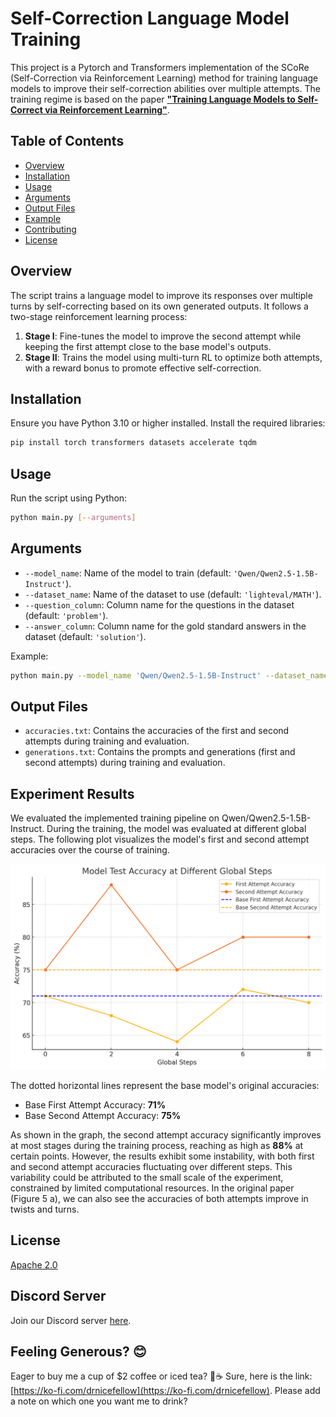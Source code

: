 # Self-Correction Language Model Training

This project is a Pytorch and Transformers implementation of the SCoRe (Self-Correction via Reinforcement Learning) method for training language models to improve their self-correction abilities over multiple attempts. The training regime is based on the paper **["Training Language Models to Self-Correct via Reinforcement Learning"](https://arxiv.org/abs/2409.12917)**.

## Table of Contents

- [Overview](#overview)
- [Installation](#installation)
- [Usage](#usage)
- [Arguments](#arguments)
- [Output Files](#output-files)
- [Example](#example)
- [Contributing](#contributing)
- [License](#license)

## Overview

The script trains a language model to improve its responses over multiple turns by self-correcting based on its own generated outputs. It follows a two-stage reinforcement learning process:

1. **Stage I**: Fine-tunes the model to improve the second attempt while keeping the first attempt close to the base model's outputs.
2. **Stage II**: Trains the model using multi-turn RL to optimize both attempts, with a reward bonus to promote effective self-correction.

## Installation

Ensure you have Python 3.10 or higher installed. Install the required libraries:

```bash
pip install torch transformers datasets accelerate tqdm
```

## Usage

Run the script using Python:

```bash
python main.py [--arguments]
```

## Arguments

- `--model_name`: Name of the model to train (default: `'Qwen/Qwen2.5-1.5B-Instruct'`).
- `--dataset_name`: Name of the dataset to use (default: `'lighteval/MATH'`).
- `--question_column`: Column name for the questions in the dataset (default: `'problem'`).
- `--answer_column`: Column name for the gold standard answers in the dataset (default: `'solution'`).

Example:

```bash
python main.py --model_name 'Qwen/Qwen2.5-1.5B-Instruct' --dataset_name 'lighteval/MATH' --question_column 'problem' --answer_column 'solution'
```

## Output Files

- `accuracies.txt`: Contains the accuracies of the first and second attempts during training and evaluation.
- `generations.txt`: Contains the prompts and generations (first and second attempts) during training and evaluation.

## Experiment Results

We evaluated the implemented training pipeline on Qwen/Qwen2.5-1.5B-Instruct. During the training, the model was evaluated at different global steps. The following plot visualizes the model's first and second attempt accuracies over the course of training.

![Model Test Accuracy at Different Global Steps](result.png)

The dotted horizontal lines represent the base model's original accuracies:

- Base First Attempt Accuracy: **71%**
- Base Second Attempt Accuracy: **75%**

As shown in the graph, the second attempt accuracy significantly improves at most stages during the training process, reaching as high as **88%** at certain points. However, the results exhibit some instability, with both first and second attempt accuracies fluctuating over different steps. This variability could be attributed to the small scale of the experiment, constrained by limited computational resources. In the original paper (Figure 5 a), we can also see the accuracies of both attempts improve in twists and turns.


## License

[Apache 2.0](https://choosealicense.com/licenses/apache-2.0/)

## Discord Server

Join our Discord server [here](https://discord.gg/xhcBDEM3).

## Feeling Generous? 😊

Eager to buy me a cup of $2 coffee or iced tea? 🍵☕ Sure, here is the link: [https://ko-fi.com/drnicefellow](https://ko-fi.com/drnicefellow). Please add a note on which one you want me to drink?